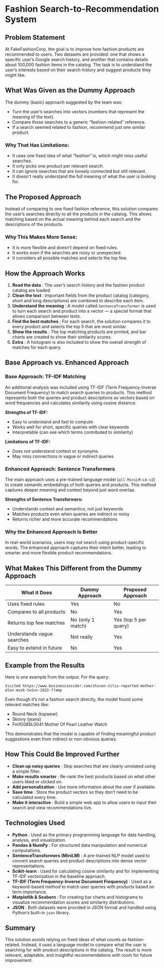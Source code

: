 
# Fashion Search-to-Recommendation System

## Problem Statement

At FakeFashionCorp, the goal is to improve how fashion products are recommended to users. Two datasets are provided: one that shows a specific user’s Google search history, and another that contains details about 100,000 fashion items in the catalog. The task is to understand the user’s interests based on their search history and suggest products they might like.

## What Was Given as the Dummy Approach

The dummy (basic) approach suggested by the team was:

* Turn the user’s searches into vectors (numbers that represent the meaning of the text).
* Compare those searches to a generic “fashion-related” reference.
* If a search seemed related to fashion, recommend just one similar product.

### Why That Has Limitations:

* It uses one fixed idea of what “fashion” is, which might miss useful searches.
* It only picks one product per relevant search.
* It can ignore searches that are loosely connected but still relevant.
* It doesn't really understand the full meaning of what the user is looking for.

## The Proposed Approach

Instead of comparing to one fixed fashion reference, this solution compares the user’s searches directly to all the products in the catalog. This allows matching based on the actual meaning behind each search and the descriptions of the products.

### Why This Makes More Sense:

* It is more flexible and doesn’t depend on fixed rules.
* It works even if the searches are noisy or unexpected.
* It considers all possible matches and selects the top few.

## How the Approach Works

1. **Read the data** : The user’s search history and the fashion product catalog are loaded.
2. **Clean the text** : Important fields from the product catalog (category, short and long descriptions) are combined to describe each item.
3. **Understand the meaning** : A model called `SentenceTransformer` is used to turn each search and product into a vector — a special format that allows comparison between texts.
4. **Find the best matches** : For each search, the solution compares it to every product and selects the top 5 that are most similar.
5. **Show the results** : The top matching products are printed, and bar charts are created to show their similarity scores.
6. **Extra** : A histogram is also included to show the overall strength of matches for each query.

## Base Approach vs. Enhanced Approach

### Base Approach: TF-IDF Matching

An additional analysis was included using TF-IDF (Term Frequency-Inverse Document Frequency) to match search queries to products. This method represents both the queries and product descriptions as vectors based on word frequencies and calculates similarity using cosine distance.

**Strengths of TF-IDF:**

* Easy to understand and fast to compute
* Works well for short, specific queries with clear keywords
* Interpretable (can see which terms contributed to similarity)

**Limitations of TF-IDF:**

* Does not understand context or synonyms
* May miss connections in vague or indirect queries

### Enhanced Approach: Sentence Transformers

The main approach uses a pre-trained language model (`all-MiniLM-L6-v2`) to create semantic embeddings of both queries and products. This method captures deeper meaning and context beyond just word overlap.

**Strengths of Sentence Transformers:**

* Understands context and semantics, not just keywords
* Matches products even when queries are indirect or noisy
* Returns richer and more accurate recommendations

### Why the Enhanced Approach Is Better

In real-world scenarios, users may not search using product-specific words. The enhanced approach captures their intent better, leading to smarter and more flexible product recommendations.

## What Makes This Different from the Dummy Approach

| What it Does               | Dummy Approach    | Proposed Approach     |
| -------------------------- | ----------------- | --------------------- |
| Uses fixed rules           | Yes               | No                    |
| Compares to all products   | No                | Yes                   |
| Returns top few matches    | No (only 1 match) | Yes (top 5 per query) |
| Understands vague searches | Not really        | Yes                   |
| Easy to extend in future   | No                | Yes                   |

## Example from the Results

Here is one example from the output. For the query:

```
Visited https://www.businessinsider.com/shivon-zilis-reported-mother-elon-musk-twins-2022-7?amp
```

Even though it’s not a fashion search directly, the model found some relevant matches like:

* Round Neck (topwear)
* Skinny (jeans)
* Fm1G085L0041 Mother Of Pearl Leather Watch

This demonstrates that the model is capable of finding meaningful product suggestions even from indirect or non-obvious queries.

## How This Could Be Improved Further

* **Clean up noisy queries** : Skip searches that are clearly unrelated using a simple filter.
* **Make results smarter** : Re-rank the best products based on what other users liked or clicked on.
* **Add personalization** : Use more information about the user if available.
* **Save time** : Store the product vectors so they don’t need to be calculated every time.
* **Make it interactive** : Build a simple web app to allow users to input their search and view recommendations live.

## Technologies Used

* **Python** : Used as the primary programming language for data handling, analysis, and visualization.
* **Pandas & NumPy** : For structured data manipulation and numerical computations.
* **SentenceTransformers (MiniLM)** : A pre-trained NLP model used to convert search queries and product descriptions into dense vector representations.
* **Scikit-learn** : Used for calculating cosine similarity and for implementing TF-IDF vectorization in the baseline approach.
* **TF-IDF (Term Frequency-Inverse Document Frequency)** : Used as a keyword-based method to match user queries with products based on term importance.
* **Matplotlib & Seaborn** : For creating bar charts and histograms to visualize recommendation scores and similarity distributions.
* **JSON** : Both datasets were provided in JSON format and handled using Python’s built-in `json` library.

## Summary

This solution avoids relying on fixed ideas of what counts as fashion-related. Instead, it uses a language model to compare what the user is searching for with product descriptions in the catalog. The result is more relevant, adaptable, and insightful recommendations with room for future improvement.
